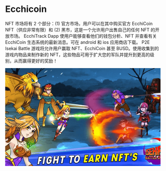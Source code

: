 # Ecchicoin

NFT 市场将有 2 个部分：(1) 官方市场，用户可以在其中购买官方 EcchiCoin NFT（供应非常有限）和 (2) 黑市，这是一个允许用户出售自己的任何 NFT 的开放市场。 EcchiTrack Dapp 使用户能够查看他们的钱包分析、NFT 并查看有关 EcchiCoin 生态系统的最新消息。可在 android 和 ios 应用商店下载。 P2E Isekai Battle 游戏将允许用户赢取 NFT、EcchiCoin 甚至 BUSD。使用收集到的游戏内物品来制作新的 NFT，这些物品可用于扩大您的军队并提升到更高的级别，从而赢得更好的奖励！

![ecchicoin-dapp-games-bsc-image1-500x315_55392acb5705feee3d6392b69ce6e394](ecchicoin-dapp-games-bsc-image1-500x315_55392acb5705feee3d6392b69ce6e394.png)
